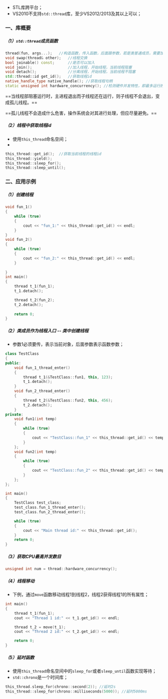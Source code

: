 - STL库跨平台；
- VS2010不支持`std::thread`库，至少VS2012/2013及其以上可以；

### 一、库概要

##### （1）`std::thread`成员函数

```c++
thread(fun, args...);	//构造函数，传入函数，后面跟参数，若是类普通成员，需要加this指针作为参数1
void swap(thread& other);	//线程交换
bool joinable() const;		//是否可以加入
void join();				//加入线程，开始线程，当前线程阻塞
void detach();				//分离线程，开始线程，当前线程不阻塞
std::thread::id get_id();	//获取线程id
native_handle_type native_handle();	//获取线程句柄
static unsigned int hardware_concurrency();	//检测硬件并发特性，即最多运行的线程数目
```

==当线程部阻塞运行时，主进程退出而子线程还在运行，则子线程不会退出，变成孤儿线程。==

==孤儿线程不会造成什么危害，操作系统会对其进行处理，但应尽量避免。==

##### （2）线程中获取线程id

- 使用`this_thread`命名空间；
- 

```c++
this_thread::get_id();	//获取当前线程的线程id
this_thread::yield();
this_thread::sleep_for();
this_thread::sleep_until();
```



### 二、应用示例

##### （1）创建线程

```c++
void fun_1()
{
	while (true)
	{
		cout << "fun_1:" << this_thread::get_id() << endl;
	}
}
void fun_2()
{
	while (true)
	{
		cout << "fun_2:" << this_thread::get_id() << endl;
	}
	
}
int main()
{
    thread t_1(fun_1);
	t_1.detach();

	thread t_2(fun_2);
	t_2.detach();
    
    return 0;
}
```

##### （2）类成员作为线程入口 -- 类中创建线程

- 参数1必须要传，表示当前对象，后面参数表示函数参数；

```c++
class TestClass
{
public:
	void fun_1_thread_enter()
	{
		thread t_1(&TestClass::fun1, this, 123);
		t_1.detach();
	}
	void fun_2_thread_enter()
	{
		thread t_2(&TestClass::fun2, this, 456);
		t_2.detach();
	}
private:
	void fun1(int temp)
	{ 
		while (true)
		{
			cout << "TestClass::fun_1" << this_thread::get_id() << temp << endl;
		}
	};
	void fun2(int temp)
	{
		while (true)
		{
			cout << "TestClass::fun_2" << this_thread::get_id() << temp << endl;
		}
	};
};

int main()
{
	TestClass test_class;
	test_class.fun_1_thread_enter();
	test_class.fun_2_thread_enter();

	while (true)
	{
		cout << "Main thread id:" << this_thread::get_id();
	}
	return 0;
}
```

##### （3）获取CPU最高并发数目

```c++
unsigned int num = thread::hardware_concurrency();
```

##### （4）线程移动

- 下例，通过`move`函数移动线程1到线程2，线程2获得线程1的所有属性；

```c++
int main()
{
	thread t_1(fun_1);
	cout << "Thread 1 id:" << t_1.get_id() << endl;

	thread t_2 = move(t_1);
	cout << "Thread 2 id:" << t_2.get_id() << endl;

	return 0;
}
```

##### （5）延时函数

- 使用`this_thread`命名空间中的`sleep_for`或者`sleep_until`函数实现等待；
- `std::chrono`是一个时间库；

```c++
this_thread.sleep_for(chrono::second(2)); //延时2s
this_thread::sleep_for(chrono::milliseconds(5000));	//延时5000ms
```

